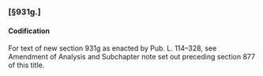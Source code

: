 ### [§931g.] ###

#### Codification ####

For text of new section 931g as enacted by Pub. L. 114–328, see Amendment of Analysis and Subchapter note set out preceding section 877 of this title.